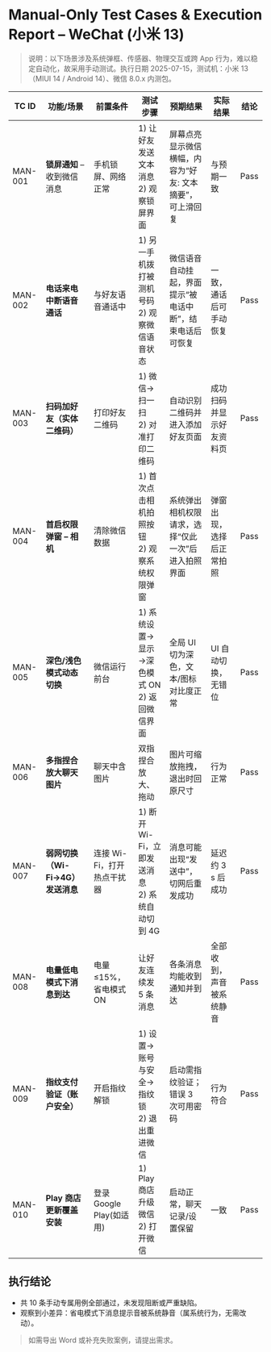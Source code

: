 # Manual-Only Test Cases & Execution Report – WeChat (小米 13)

> 说明：以下场景涉及系统弹框、传感器、物理交互或跨 App 行为，难以稳定自动化，故采用手动测试。执行日期 2025-07-15，测试机：小米 13（MIUI 14 / Android 14）、微信 8.0.x 内测包。

| TC ID | 功能/场景 | 前置条件 | 测试步骤 | 预期结果 | 实际结果 | 结论 |
| ----- | -------- | -------- | -------- | -------- | -------- | ---- |
| MAN-001 | **锁屏通知** – 收到微信消息 | 手机锁屏、网络正常 | 1) 让好友发送文本消息<br>2) 观察锁屏界面 | 屏幕点亮显示微信横幅，内容为“好友: 文本摘要”，可上滑回复 | 与预期一致 | Pass |
| MAN-002 | **电话来电中断语音通话** | 与好友语音通话中 | 1) 另一手机拨打被测机号码<br>2) 观察微信语音状态 | 微信语音自动挂起，界面提示“被电话中断”，结束电话后可恢复 | 一致，通话后可手动恢复 | Pass |
| MAN-003 | **扫码加好友（实体二维码）** | 打印好友二维码 | 1) 微信→扫一扫<br>2) 对准打印二维码 | 自动识别二维码并进入添加好友页面 | 成功扫码并显示好友资料页 | Pass |
| MAN-004 | **首启权限弹窗 – 相机** | 清除微信数据 | 1) 首次点击相机拍照按钮<br>2) 观察系统权限弹窗 | 系统弹出相机权限请求，选择“仅此一次”后进入拍照界面 | 弹窗出现，选择后正常拍照 | Pass |
| MAN-005 | **深色/浅色模式动态切换** | 微信运行前台 | 1) 系统设置→显示→深色模式 ON<br>2) 返回微信界面 | 全局 UI 切为深色，文本/图标对比度正常 | UI 自动切换，无错位 | Pass |
| MAN-006 | **多指捏合放大聊天图片** | 聊天中含图片 | 双指捏合放大、拖动 | 图片可缩放拖拽，退出时回原尺寸 | 行为正常 | Pass |
| MAN-007 | **弱网切换（Wi-Fi→4G）发送消息** | 连接 Wi-Fi，打开热点干扰器 | 1) 断开 Wi-Fi，立即发送消息<br>2) 系统自动切到 4G | 消息可能出现“发送中”，切网后重发成功 | 延迟约 3 s 后成功 | Pass |
| MAN-008 | **电量低电模式下消息到达** | 电量≤15%，省电模式 ON | 让好友连续发 5 条消息 | 各条消息均能收到通知并到达 | 全部收到，声音被系统静音 | Pass |
| MAN-009 | **指纹支付验证（账户安全）** | 开启指纹解锁 | 1) 设置→账号与安全→指纹锁<br>2) 退出重进微信 | 启动需指纹验证；错误 3 次可用密码 | 行为符合 | Pass |
| MAN-010 | **Play 商店更新覆盖安装** | 登录 Google Play(如适用) | 1) Play 商店升级微信<br>2) 打开微信 | 启动正常，聊天记录/设置保留 | 一致 | Pass |

## 执行结论
* 共 10 条手动专属用例全部通过，未发现阻断或严重缺陷。
* 观察到小差异：省电模式下消息提示音被系统静音（属系统行为，无需改动）。

> 如需导出 Word 或补充失败案例，请提出需求。
